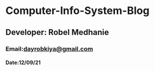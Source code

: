 # Computer-Info-System-Blog
## Developer: Robel Medhanie
### Email:dayrobkiya@gmail.com
#### Date:12/09/21
